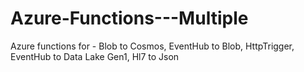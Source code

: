 # Azure-Functions---Multiple
Azure functions for - Blob to Cosmos, EventHub to Blob, HttpTrigger, EventHub to Data Lake Gen1, Hl7 to Json
